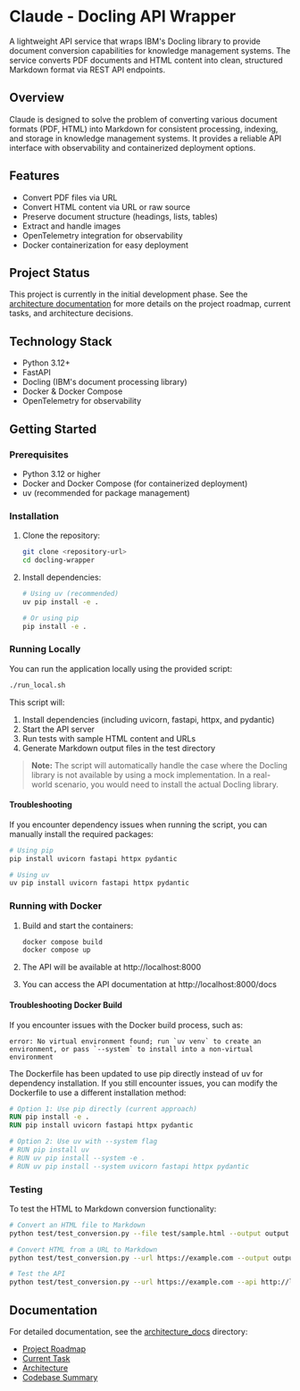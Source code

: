 # Claude - Docling API Wrapper

A lightweight API service that wraps IBM's Docling library to provide document conversion capabilities for knowledge management systems. The service converts PDF documents and HTML content into clean, structured Markdown format via REST API endpoints.

## Overview

Claude is designed to solve the problem of converting various document formats (PDF, HTML) into Markdown for consistent processing, indexing, and storage in knowledge management systems. It provides a reliable API interface with observability and containerized deployment options.

## Features

- Convert PDF files via URL
- Convert HTML content via URL or raw source
- Preserve document structure (headings, lists, tables)
- Extract and handle images
- OpenTelemetry integration for observability
- Docker containerization for easy deployment

## Project Status

This project is currently in the initial development phase. See the [architecture documentation](./architecture_docs/) for more details on the project roadmap, current tasks, and architecture decisions.

## Technology Stack

- Python 3.12+
- FastAPI
- Docling (IBM's document processing library)
- Docker & Docker Compose
- OpenTelemetry for observability

## Getting Started

### Prerequisites

- Python 3.12 or higher
- Docker and Docker Compose (for containerized deployment)
- uv (recommended for package management)

### Installation

1. Clone the repository:
   ```bash
   git clone <repository-url>
   cd docling-wrapper
   ```

2. Install dependencies:
   ```bash
   # Using uv (recommended)
   uv pip install -e .
   
   # Or using pip
   pip install -e .
   ```

### Running Locally

You can run the application locally using the provided script:

```bash
./run_local.sh
```

This script will:
1. Install dependencies (including uvicorn, fastapi, httpx, and pydantic)
2. Start the API server
3. Run tests with sample HTML content and URLs
4. Generate Markdown output files in the test directory

> **Note:** The script will automatically handle the case where the Docling library is not available by using a mock implementation. In a real-world scenario, you would need to install the actual Docling library.

#### Troubleshooting

If you encounter dependency issues when running the script, you can manually install the required packages:

```bash
# Using pip
pip install uvicorn fastapi httpx pydantic

# Using uv
uv pip install uvicorn fastapi httpx pydantic
```

### Running with Docker

1. Build and start the containers:
   ```bash
   docker compose build
   docker compose up
   ```

2. The API will be available at http://localhost:8000

3. You can access the API documentation at http://localhost:8000/docs

#### Troubleshooting Docker Build

If you encounter issues with the Docker build process, such as:

```
error: No virtual environment found; run `uv venv` to create an environment, or pass `--system` to install into a non-virtual environment
```

The Dockerfile has been updated to use pip directly instead of uv for dependency installation. If you still encounter issues, you can modify the Dockerfile to use a different installation method:

```dockerfile
# Option 1: Use pip directly (current approach)
RUN pip install -e .
RUN pip install uvicorn fastapi httpx pydantic

# Option 2: Use uv with --system flag
# RUN pip install uv
# RUN uv pip install --system -e .
# RUN uv pip install --system uvicorn fastapi httpx pydantic
```

### Testing

To test the HTML to Markdown conversion functionality:

```bash
# Convert an HTML file to Markdown
python test/test_conversion.py --file test/sample.html --output output.md

# Convert HTML from a URL to Markdown
python test/test_conversion.py --url https://example.com --output output.md

# Test the API
python test/test_conversion.py --url https://example.com --api http://localhost:8000/api/v1/convert --output output.md
```

## Documentation

For detailed documentation, see the [architecture_docs](./architecture_docs/) directory:

- [Project Roadmap](./architecture_docs/projectRoadmap.md)
- [Current Task](./architecture_docs/currentTask.md)
- [Architecture](./architecture_docs/architecture.md)
- [Codebase Summary](./architecture_docs/codebaseSummary.md)
